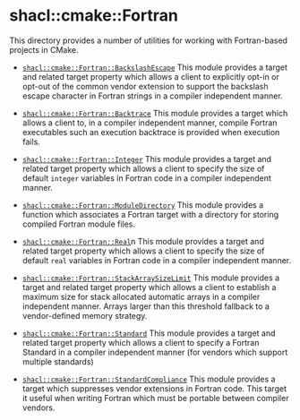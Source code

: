 shacl::cmake::Fortran
=============

This directory provides a number of utilities for working with Fortran-based
projects in CMake.

+ [`shacl::cmake::Fortran::BackslashEscape`](./BackslashEscape/README.md)
This module provides a target and related target property which allows
a client to explicitly opt-in or opt-out of the common vendor extension to
support the backslash escape character in Fortran strings in a compiler
independent manner.

+ [`shacl::cmake::Fortran::Backtrace`](./Backtrace/README.md)
This module provides a target which allows a client to, in a
compiler independent manner, compile Fortran executables such an execution
backtrace is provided when execution fails.

+ [`shacl::cmake::Fortran::Integer`](./Integer/README.md)
This module provides a target and related target property which allows
a client to specify the size of default `integer` variables in Fortran code
in a compiler independent manner.

+ [`shacl::cmake::Fortran::ModuleDirectory`](./ModuleDirectry/README.md)
This module provides a function which associates a Fortran target with a
directory for storing compiled Fortran module files.

+ [`shacl::cmake::Fortran::Real`](./Real/README.md)n
This module provides a target and related target property which allows
a client to specify the size of default `real` variables in Fortran code
in a compiler independent manner.

+ [`shacl::cmake::Fortran::StackArraySizeLimit`](./StackArraySizeLimit/README.md)
This module provides a target and related target property which allows
a client to establish a maximum size for stack allocated automatic arrays
in a compiler independent manner. Arrays larger than this threshold fallback
to a vendor-defined memory strategy.

+ [`shacl::cmake::Fortran::Standard`](./Standard/README.md)
This module provides a target and related target property which allows a client
to specify a Fortran Standard in a compiler independent manner (for vendors
which support multiple standards)

+ [`shacl::cmake::Fortran::StandardCompliance`](./StandardCompliance/README.md)
This module provides a target which suppresses vendor extensions in Fortran
code. This target it useful when writing Fortran which must be portable between
compiler vendors.
